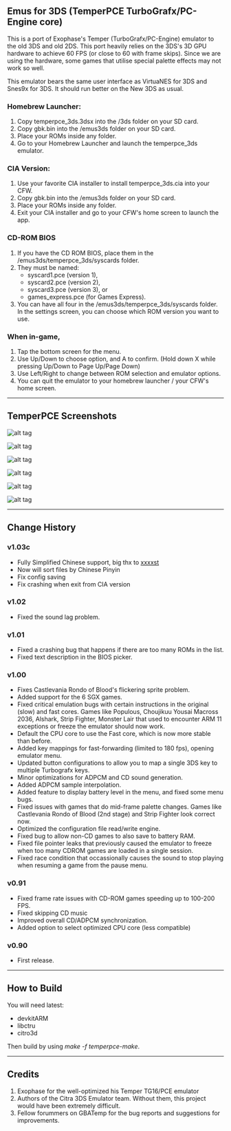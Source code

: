 ## Emus for 3DS (TemperPCE TurboGrafx/PC-Engine core)

This is a port of Exophase's Temper (TurboGrafx/PC-Engine) emulator to the old 3DS and old 2DS. This port heavily relies on the 3DS's 3D GPU hardware to achieve 60 FPS (or close to 60 with frame skips). Since we are using the hardware, some games that utilise special palette effects may not work so well.

This emulator bears the same user interface as VirtuaNES for 3DS and Snes9x for 3DS. It should run better on the New 3DS as usual.

### Homebrew Launcher:

1. Copy temperpce_3ds.3dsx into the /3ds folder on your SD card.
2. Copy gbk.bin into the /emus3ds folder on your SD card.
3. Place your ROMs inside any folder.
4. Go to your Homebrew Launcher and launch the temperpce_3ds emulator.

### CIA Version:

1. Use your favorite CIA installer to install temperpce_3ds.cia into your CFW.
2. Copy gbk.bin into the /emus3ds folder on your SD card.
3. Place your ROMs inside any folder.
4. Exit your CIA installer and go to your CFW's home screen to launch the app.

### CD-ROM BIOS

1. If you have the CD ROM BIOS, place them in the /emus3ds/temperpce_3ds/syscards folder.
2. They must be named:
   - syscard1.pce (version 1),
   - syscard2.pce (version 2),
   - syscard3.pce (version 3), or
   - games_express.pce (for Games Express).
3. You can have all four in the /emus3ds/temperpce_3ds/syscards folder. In the settings screen, you can choose which ROM version you want to use.


### When in-game,

1. Tap the bottom screen for the menu.
2. Use Up/Down to choose option, and A to confirm. (Hold down X while pressing Up/Down to Page Up/Page Down)
3. Use Left/Right to change between ROM selection and emulator options.
4. You can quit the emulator to your homebrew launcher / your CFW's home screen.

-------------------------------------------------------------------------------------------------------

## TemperPCE Screenshots

![alt tag](https://github.com/R-YaTian/emus3ds/blob/master/screenshots/TemperPCE01.bmp)

![alt tag](https://github.com/R-YaTian/emus3ds/blob/master/screenshots/TemperPCE02.bmp)

![alt tag](https://github.com/R-YaTian/emus3ds/blob/master/screenshots/TemperPCE03.bmp)

![alt tag](https://github.com/R-YaTian/emus3ds/blob/master/screenshots/TemperPCE04.bmp)

![alt tag](https://github.com/R-YaTian/emus3ds/blob/master/screenshots/TemperPCE05.bmp)

![alt tag](https://github.com/R-YaTian/emus3ds/blob/master/screenshots/TemperPCE06.bmp)


-------------------------------------------------------------------------------------------

## Change History

### v1.03c
- Fully Simplified Chinese support, big thx to [xxxxst](https://github.com/xxxxst)
- Now will sort files by Chinese Pinyin
- Fix config saving
- Fix crashing when exit from CIA version

### v1.02
- Fixed the sound lag problem.

### v1.01
- Fixed a crashing bug that happens if there are too many ROMs in the list.
- Fixed text description in the BIOS picker.

### v1.00
- Fixes Castlevania Rondo of Blood's flickering sprite problem.
- Added support for the 6 SGX games.
- Fixed critical emulation bugs with certain instructions in the original (slow) and fast cores. Games like Populous, Choujikuu Yousai Macross 2036, Alshark, Strip Fighter, Monster Lair that used to encounter ARM 11 exceptions or freeze the emulator should now work.
- Default the CPU core to use the Fast core, which is now more stable than before.
- Added key mappings for fast-forwarding (limited to 180 fps), opening emulator menu.
- Updated button configurations to allow you to map a single 3DS key to multiple Turbografx keys.
- Minor optimizations for ADPCM and CD sound generation.
- Added ADPCM sample interpolation.
- Added feature to display battery level in the menu, and fixed some menu bugs.
- Fixed issues with games that do mid-frame palette changes. Games like Castlevania Rondo of Blood (2nd stage) and Strip Fighter look correct now.
- Optimized the configuration file read/write engine.
- Fixed bug to allow non-CD games to also save to battery RAM.
- Fixed file pointer leaks that previously caused the emulator to freeze when too many CDROM games are loaded in a single session.
- Fixed race condition that occassionally causes the sound to stop playing when resuming a game from the pause menu.

### v0.91
- Fixed frame rate issues with CD-ROM games speeding up to 100-200 FPS.
- Fixed skipping CD music
- Improved overall CD/ADPCM synchronization.
- Added option to select optimized CPU core (less compatible)

### v0.90
- First release.

-------------------------------------------------------------------------------------------------------

## How to Build

You will need latest:
- devkitARM
- libctru
- citro3d

Then build by using *make -f temperpce-make*.

-------------------------------------------------------------------------------------------------------

## Credits

1. Exophase for the well-optimized his Temper TG16/PCE emulator
2. Authors of the Citra 3DS Emulator team. Without them, this project would have been extremely difficult.
3. Fellow forummers on GBATemp for the bug reports and suggestions for improvements.
